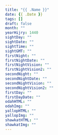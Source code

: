 ```yaml
---
title: "{{ .Name }}"
date: {{ .Date }}
tags: []
draft: false
month: ""
yearHijry: 1440
sightDay: ""
sightDate: ""
sightTime: ""
sightGMT: ""
firstNight: ""
firstNightDate: ""
firstNightVision: ""
firstNightVision2: ""
secondNight: ""
secondNightDate: ""
secondNightVision: ""
secondNightVision2: ""
firstDay: ""
firstDayDate: ""
odahHTML: ""
odahImg: ""
yallopHTML: ""
yallopImg: ""
shawkatHTML: ""
shawkatImg: ""
---
```










